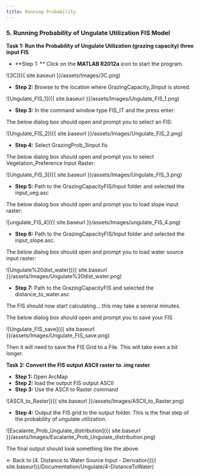 ```yaml
---
title: Running Probability
---
```


### 5. Running Probability of Ungulate Utilization FIS Model

**Task 1: Run the Probability of Ungulate Utilization (grazing capacity) three input FIS**

- **Step 1: ** Click on the **MATLAB R2012a** icon to start the program.

![3C]({{ site.baseurl }}/assets/Images/3C.png)

- **Step 2:** Browse to the location where GrazingCapacity_3input is stored.

![Ungulate_FIS_1]({{ site.baseurl }}/assets/Images/Ungulate_FIS_1.png)

- **Step 3:** In the command window type FIS_IT and the press enter:

The below dialog box should open and prompt you to select an FIS:

![Ungulate_FIS_2]({{ site.baseurl }}/assets/Images/Ungulate_FIS_2.png)

- **Step 4:** Select GrazingProb_3input.fis

The below dialog box should open and prompt you to select Vegetation_Preference Input Raster:

![Ungulate_FIS_3]({{ site.baseurl }}/assets/Images/Ungulate_FIS_3.png)

- **Step 5:** Path to the GrazingCapacityFIS/Input folder and selected the input_veg.asc

The below dialog box should open and prompt you to load slope input raster:

![ungulate_FIS_4]({{ site.baseurl }}/assets/Images/ungulate_FIS_4.png)

- **Step 6:** Path to the  GrazingCapacityFIS/Input folder and selected the input_slope.asc.

The below dialog box should open and prompt you to load water source input raster:

![Ungulate%20dist_water]({{ site.baseurl }}/assets/Images/Ungulate%20dist_water.png)

- **Step 7:** Path to the GrazingCapacityFIS and selected the distance_to_water.asc

The FIS should now start calculating… this may take a several minutes.

The below dialog box should open and prompt you to save your FIS 

![Ungulate_FIS_save]({{ site.baseurl }}/assets/Images/Ungulate_FIS_save.png)

Then it will need to save the FIS Grid to a File.  This will take even a bit longer.



**Task 2: Convert the FIS output ASCII raster to .img raster**

- **Step 1:** Open ArcMap
- **Step 2:** load the output FIS output ASCII
- **Step 3:** Use the ASCII to Raster command

![ASCII_to_Raster]({{ site.baseurl }}/assets/Images/ASCII_to_Raster.png)

- **Step 4:** Output the FIS grid to the output folder.  This is the final step of the probability of ungulate utilization.  

![Escalante_Prob_Ungulate_distribution]({{ site.baseurl }}/assets/Images/Escalante_Prob_Ungulate_distribution.png)

The final output should look something like the above.

← Back to [4. Distance to Water Source Input - Derivation]({{ site.baseurl}}/Documentation/Ungulate/4-DistanceToWater)

